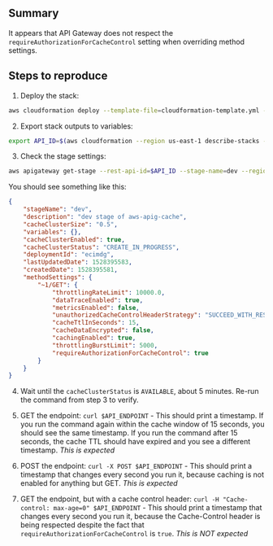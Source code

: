 ## Summary

It appears that API Gateway does not respect the `requireAuthorizationForCacheControl` setting when overriding method settings.

## Steps to reproduce

1. Deploy the stack:

```bash
aws cloudformation deploy --template-file=cloudformation-template.yml --stack-name=apig-cache-test --region=us-east-1 --capabilities=CAPABILITY_NAMED_IAM
```

2. Export stack outputs to variables:

```bash
export API_ID=$(aws cloudformation --region us-east-1 describe-stacks --stack-name apig-test --query 'Stacks[0].Outputs[?OutputKey==`RestApiId`].OutputValue' --output text) API_ENDPOINT=$(aws cloudformation --region us-east-1 describe-stacks --stack-name apig-test --query 'Stacks[0].Outputs[?OutputKey==`ServiceEndpoint`].OutputValue' --output text)
```

3. Check the stage settings:

```bash
aws apigateway get-stage --rest-api-id=$API_ID --stage-name=dev --region=us-east-1
```

You should see something like this:

```json
{
    "stageName": "dev",
    "description": "dev stage of aws-apig-cache",
    "cacheClusterSize": "0.5",
    "variables": {},
    "cacheClusterEnabled": true,
    "cacheClusterStatus": "CREATE_IN_PROGRESS",
    "deploymentId": "ecimdg",
    "lastUpdatedDate": 1528395583,
    "createdDate": 1528395581,
    "methodSettings": {
        "~1/GET": {
            "throttlingRateLimit": 10000.0,
            "dataTraceEnabled": true,
            "metricsEnabled": false,
            "unauthorizedCacheControlHeaderStrategy": "SUCCEED_WITH_RESPONSE_HEADER",
            "cacheTtlInSeconds": 15,
            "cacheDataEncrypted": false,
            "cachingEnabled": true,
            "throttlingBurstLimit": 5000,
            "requireAuthorizationForCacheControl": true
        }
    }
}
```

4. Wait until the `cacheClusterStatus` is `AVAILABLE`, about 5 minutes. Re-run the command from step 3 to verify.

5. GET the endpoint: `curl $API_ENDPOINT` - This should print a timestamp. If you run the command again within the cache window of 15 seconds, you should see the same timestamp. If you run the command after 15 seconds, the cache TTL should have expired and you see a different timestamp. *This is expected*

6. POST the endpoint: `curl -X POST $API_ENDPOINT` - This should print a timestamp that changes every second you run it, because caching is not enabled for anything but GET. *This is expected*

7. GET the endpoint, but with a cache control header: `curl -H "Cache-control: max-age=0" $API_ENDPOINT` - This should print a timestamp that changes every second you run it, because the Cache-Control header is being respected despite the fact that `requireAuthorizationForCacheControl` is `true`. *This is NOT expected*